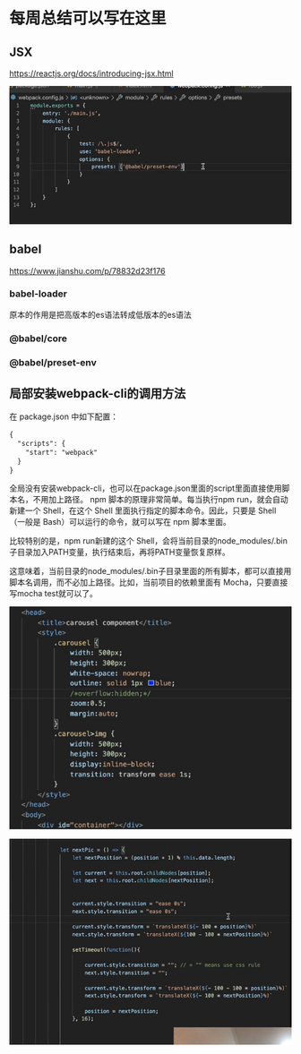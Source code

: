 # 每周总结可以写在这里

## JSX

https://reactjs.org/docs/introducing-jsx.html

![image-20200709202308727](imgs/image-20200709202308727.png)

## babel

https://www.jianshu.com/p/78832d23f176

### babel-loader

原本的作用是把高版本的es语法转成低版本的es语法

### @babel/core

### @babel/preset-env



## 局部安装webpack-cli的调用方法

在 package.json 中如下配置：

```
{
  "scripts": {
    "start": "webpack"
  }
}
```

 

全局没有安装webpack-cli，也可以在package.json里面的script里面直接使用脚本名，不用加上路径。
npm 脚本的原理非常简单。每当执行npm run，就会自动新建一个 Shell，在这个 Shell 里面执行指定的脚本命令。因此，只要是 Shell（一般是 Bash）可以运行的命令，就可以写在 npm 脚本里面。

比较特别的是，npm run新建的这个 Shell，会将当前目录的node_modules/.bin子目录加入PATH变量，执行结束后，再将PATH变量恢复原样。

这意味着，当前目录的node_modules/.bin子目录里面的所有脚本，都可以直接用脚本名调用，而不必加上路径。比如，当前项目的依赖里面有 Mocha，只要直接写mocha test就可以了。

![image-20200711201644849](imgs/image-20200711201644849.png)

![image-20200711200745985](imgs/image-20200711200745985.png)
